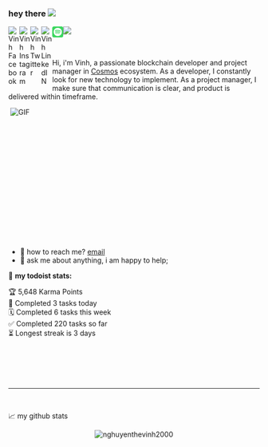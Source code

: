 ### hey there <img src="https://media.giphy.com/media/hvRJCLFzcasrR4ia7z/giphy.gif" width="25px">
<a href="https://www.facebook.com/DicnityHonorJustice/">
  <img align="left" alt="Vinh Facebook" width="22px" src="https://github.com/carlsednaoui/gitsocial/blob/master/assets/icons%20with%20padding/facebook.png" />
</a>
<a href="https://www.instagram.com/dicnityhonorjustice/">
  <img align="left" alt="Vinh Instagram" width="22px" src="https://raw.githubusercontent.com/hussainweb/hussainweb/main/icons/instagram.png" />
</a>
<a href="https://twitter.com/TheVinhNguyen4">
  <img align="left" alt="Vinh Twitter" width="22px" src="https://raw.githubusercontent.com/peterthehan/peterthehan/master/assets/twitter.svg" />
</a>
<a href="https://www.linkedin.com/in/the-vinh-nguyen-047b97183/">
  <img align="left" alt="Vinh LinkedIN" width="22px" src="https://raw.githubusercontent.com/peterthehan/peterthehan/master/assets/linkedin.svg" />
</a>
<a href="https://open.spotify.com/user/31g7zjzqo6tlzrs6fagodg7sx3xy">
  <img align="left" alt="Vinh Spotify" width="22px" src="https://raw.githubusercontent.com/edent/SuperTinyIcons/master/images/svg/spotify.svg" />
</a>

![](https://visitor-badge.glitch.me/badge?page_id=nghuyenthevinh2000.nghuyenthevinh2000)

<br />

Hi, i'm Vinh, a passionate blockchain developer and project manager in [Cosmos](https://cosmos.network/) ecosystem. As a developer, I constantly look for new technology to implement. As a project manager, I make sure that communication is clear, and product is delivered within timeframe.

<div>
<img align="right" alt="GIF" src="https://github.com/abhisheknaiidu/abhisheknaiidu/blob/master/code.gif?raw=true" width="500" height="280" />
  
- 💼 how to reach me? [email](mailto:nghuyenthevinh@gmail.com)
- 💬 ask me about anything, i am happy to help;

🚧 **my todoist stats:**
<!-- TODO-IST:START -->
🏆  5,648 Karma Points           
🌸  Completed 3 tasks today           
🗓  Completed 6 tasks this week           
✅  Completed 220 tasks so far           
⏳  Longest streak is 3 days
<!-- TODO-IST:END -->

</div>

<br />
<br />
<br />
<br />
<hr />
<br />

📈 my github stats

<p align="center"> <img src="https://github-readme-stats.vercel.app/api?username=nghuyenthevinh2000&show_icons=true&theme=gotham&count_private=true" alt="nghuyenthevinh2000" />




